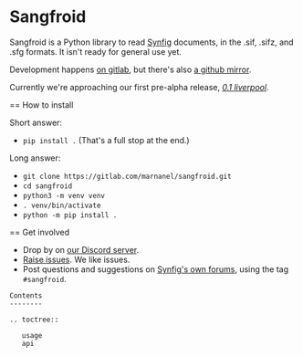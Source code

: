 # Sangfroid

Sangfroid is a Python library to read [Synfig](https://synfig.org) documents, in the .sif, .sifz, and .sfg formats. It isn't ready for general use yet.

Development happens [on gitlab](https://gitlab.com/marnanel/sangfroid), but there's also [a github mirror](https://github.com/marnanel/sangfroid).

Currently we're approaching our first pre-alpha release, *[0.1 liverpool](https://gitlab.com/marnanel/sangfroid/-/milestones/1)*.

== How to install

Short answer:

* `pip install .` (That's a full stop at the end.)

Long answer:

* `git clone https://gitlab.com/marnanel/sangfroid.git`
* `cd sangfroid`
* `python3 -m venv venv`
* `. venv/bin/activate`
* `python -m pip install .`

== Get involved

* Drop by on [our Discord server](https://discord.gg/2eAHdQTUyb).
* [Raise issues](https://gitlab.com/marnanel/sangfroid/-/issues/). We like issues.
* Post questions and suggestions on [Synfig's own forums](https://forums.synfig.org/), using the tag `#sangfroid`.

```{eval-rst}
Contents
--------

.. toctree::

   usage
   api
```
